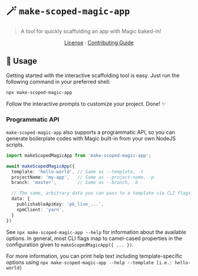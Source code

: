 # 🪄 `make-scoped-magic-app`

> A tool for quickly scaffolding an app with Magic baked-in!

<p align="center">
  <a href="https://github.com/magiclabs/make-scoped-magic-app/blob/master/LICENSE">License</a> ·
  <a href="https://github.com/magiclabs/make-scoped-magic-app/blob/master/CONTRIBUTING.md">Contributing Guide</a>
</p>

## 🚀 Usage

Getting started with the interactive scaffolding tool is easy. Just run the following command in your preferred shell:

```zsh
npx make-scoped-magic-app
```

Follow the interactive prompts to customize your project. Done! ✨

### Programmatic API

`make-scoped-magic-app` also supports a programmatic API, so you can generate boilerplate codes with Magic built-in from your own NodeJS scripts.

```ts
import makeScopedMagicApp from 'make-scoped-magic-app';

await makeScopedMagicApp({
  template: 'hello-world', // Same as --template, -t
  projectName: 'my-app',   // Same as --project-name, -p
  branch: 'master',        // Same as --branch, -b

  // The same, arbitrary data you can pass to a template via CLI flags.
  data: {
    publishableApiKey: 'pk_live_...',
    npmClient: 'yarn',
  }
})
```

See `npx make-scoped-magic-app --help` for information about the available options. In general, most CLI flags map to camel-cased properties in the configuration given to `makeScopedMagicApp({ ... })`.

For more information, you can print help text including template-specific options using `npx make-scoped-magic-app --help --template [i.e.: hello-world]`

